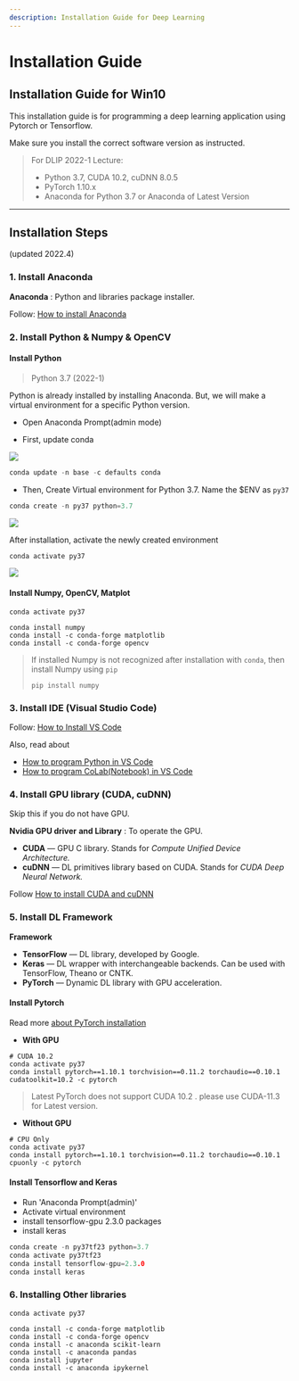 ```yaml
---
description: Installation Guide for Deep Learning
---
```


# Installation Guide

## Installation Guide for Win10

This installation guide is for programming a deep learning application using Pytorch or Tensorflow.

Make sure you install the correct software version as instructed.

> For DLIP 2022-1 Lecture:
>
> * Python 3.7, CUDA 10.2, cuDNN 8.0.5
> * PyTorch 1.10.x
> * Anaconda for Python 3.7 or Anaconda of Latest Version

***

## Installation Steps

(updated 2022.4)

### 1. Install Anaconda

**Anaconda** : Python and libraries package installer.

Follow: [How to install Anaconda](anaconda.md#conda-installation)

###

### 2. Install Python & Numpy & OpenCV

#### Install Python

> Python 3.7 (2022-1)

Python is already installed by installing Anaconda. But, we will make a virtual environment for a specific Python version.

*   Open Anaconda Prompt(admin mode)


* First, update conda

![](https://user-images.githubusercontent.com/38373000/162147626-98c7c618-2882-4668-a61d-0682cffdd898.png)

```c
conda update -n base -c defaults conda
```

* Then, Create Virtual environment for Python 3.7. Name the $ENV as `py37`

```c
conda create -n py37 python=3.7
```

&#x20;

![](https://user-images.githubusercontent.com/38373000/162149298-8e254ebd-c698-4ab9-bb80-40b24ce2b438.png)

After installation, activate the newly created environment

```c
conda activate py37
```

![](https://user-images.githubusercontent.com/38373000/162150172-0192d3d4-901f-4356-8c99-ff146297bd39.png)

#### Install Numpy, OpenCV, Matplot

```
conda activate py37

conda install numpy
conda install -c conda-forge matplotlib
conda install -c conda-forge opencv
```

> If installed Numpy is not recognized after installation with `conda`, then install Numpy using `pip`
>
> `pip install numpy`

###

### 3. Install IDE (Visual Studio Code)

Follow: [How to Install VS Code](ide/vscode/#installation)

Also, read about

* [How to program Python in VS Code](https://ykkim.gitbook.io/dlip/installation-guide/ide/vscode/python-vscode)
* [How to program CoLab(Notebook) in VS Code](https://ykkim.gitbook.io/dlip/installation-guide/ide/vscode/notebook-with-vscode)

###

### 4. Install GPU library (CUDA, cuDNN)

Skip this if you do not have GPU.

**Nvidia GPU driver** **and Library** : To operate the GPU.

* **CUDA** — GPU C library. Stands for _Compute Unified Device Architecture._
* **cuDNN** — DL primitives library based on CUDA. Stands for _CUDA Deep Neural Network._

Follow [How to install CUDA and cuDNN](cuda-installation.md#9f39)

###

### 5. Install DL Framework

**Framework**

* **TensorFlow** — DL library, developed by Google.
* **Keras** — DL wrapper with interchangeable backends. Can be used with TensorFlow, Theano or CNTK.
* **PyTorch** — Dynamic DL library with GPU acceleration.

#### Install Pytorch

Read more [about PyTorch installation](https://ykkim.gitbook.io/dlip/installation-guide/framework/pytorch)

* **With GPU**

```
# CUDA 10.2
conda activate py37
conda install pytorch==1.10.1 torchvision==0.11.2 torchaudio==0.10.1 cudatoolkit=10.2 -c pytorch
```

> Latest PyTorch does not support CUDA 10.2 . please use CUDA-11.3 for Latest version.

* **Without GPU**

```
# CPU Only
conda activate py37
conda install pytorch==1.10.1 torchvision==0.11.2 torchaudio==0.10.1 cpuonly -c pytorch
```

#### Install Tensorflow and Keras

* Run 'Anaconda Prompt(admin)'
* Activate virtual environment
* install tensorflow-gpu 2.3.0 packages
* install keras

```c
conda create -n py37tf23 python=3.7
conda activate py37tf23 
conda install tensorflow-gpu=2.3.0
conda install keras
```

###

### 6. Installing Other libraries

```
conda activate py37

conda install -c conda-forge matplotlib
conda install -c conda-forge opencv
conda install -c anaconda scikit-learn
conda install -c anaconda pandas
conda install jupyter
conda install -c anaconda ipykernel
```
